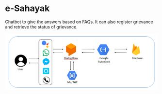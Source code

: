 # e-Sahayak
Chatbot to give the answers based on FAQs. It can also register grievance and retrieve the status of grievance.

<img src="./resources/architecture.png">
